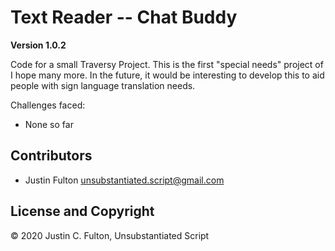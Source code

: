 # Text Reader -- Chat Buddy

**Version 1.0.2**

Code for a small Traversy Project. This is the first "special needs" project of I hope many more. In the future, it would be interesting to develop this to aid people with sign language translation needs.

Challenges faced:

- None so far

## Contributors

- Justin Fulton <unsubstantiated.script@gmail.com>

## License and Copyright

© 2020 Justin C. Fulton, Unsubstantiated Script
